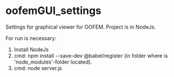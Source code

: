 # oofemGUI_settings
Settings for graphical viewer for OOFEM. Project is in NodeJs. 

For run is necessary:
1) Install NodeJs
2) cmd: npm install --save-dev @babel/register (in folder where is 'node_modules'-folder located).
3) cmd: node server.js
